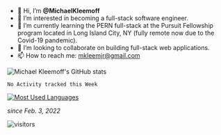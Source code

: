 - 👋 Hi, I’m **@MichaelKleemoff**
- 👀 I’m interested in becoming a full-stack software engineer.
- 🌱 I’m currently learning the PERN full-stack at the Pursuit Fellowship program located in Long Island City, NY (fully remote now due to the Covid-19 pandemic).
- 💞️ I’m looking to collaborate on building full-stack web applications.
- 📫 How to reach me: mkleemjr@gmail.com 

<!---
MichaelKleemoff/MichaelKleemoff is a ✨ special ✨ repository because its `README.md` (this file) appears on your GitHub profile.
You can click the Preview link to take a look at your changes.
--->

![Michael Kleemoff's GitHub stats](https://github-readme-stats.vercel.app/api?username=MichaelKleemoff&show_icons=true&theme=onedark)

<!--START_SECTION:waka-->
```text
No Activity tracked this Week
```
<!--END_SECTION:waka-->


[![Most Used Languages](https://github-readme-stats.vercel.app/api/top-langs/?username=MichaelKleemoff&langs_count=8)](https://github.com/anuraghazra/github-readme-stats)


*since Feb. 3, 2022*

![visitors](https://visitor-badge.glitch.me/badge?page_id=MichaelKleemoff.MichaelKleemoff&left_color=red&right_color=yellow)
